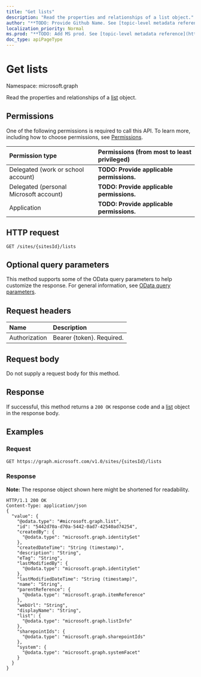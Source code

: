 ```yaml
---
title: "Get lists"
description: "Read the properties and relationships of a list object."
author: "**TODO: Provide Github Name. See [topic-level metadata reference](https://msgo.azurewebsites.net/add/document/guidelines/metadata.html#topic-level-metadata)**"
localization_priority: Normal
ms.prod: "**TODO: Add MS prod. See [topic-level metadata reference](https://msgo.azurewebsites.net/add/document/guidelines/metadata.html#topic-level-metadata)**"
doc_type: apiPageType
---
```


# Get lists

Namespace: microsoft.graph

Read the properties and relationships of a [list](../resources/list.md) object.

## Permissions
One of the following permissions is required to call this API. To learn more, including how to choose permissions, see [Permissions](/concepts/permissions-reference.md).

|Permission type|Permissions (from most to least privileged)|
|:---|:---|
|Delegated (work or school account)|**TODO: Provide applicable permissions.**|
|Delegated (personal Microsoft account)|**TODO: Provide applicable permissions.**|
|Application|**TODO: Provide applicable permissions.**|

## HTTP request

<!-- {
  "blockType": "ignored"
}
-->
``` http
GET /sites/{sitesId}/lists
```

## Optional query parameters
This method supports some of the OData query parameters to help customize the response. For general information, see [OData query parameters](/graph/query-parameters).

## Request headers
|Name|Description|
|:---|:---|
|Authorization|Bearer {token}. Required.|

## Request body
Do not supply a request body for this method.

## Response

If successful, this method returns a `200 OK` response code and a [list](../resources/list.md) object in the response body.

## Examples

### Request
<!-- {
  "blockType": "request",
  "name": "get_list"
}
-->
``` http
GET https://graph.microsoft.com/v1.0/sites/{sitesId}/lists
```


### Response
**Note:** The response object shown here might be shortened for readability.
<!-- {
  "blockType": "response",
  "truncated": true,
  "@odata.type": "microsoft.graph.list"
}
-->
``` http
HTTP/1.1 200 OK
Content-Type: application/json
{
  "value": {
    "@odata.type": "#microsoft.graph.list",
    "id": "5442d70a-d70a-5442-0ad7-42540ad74254",
    "createdBy": {
      "@odata.type": "microsoft.graph.identitySet"
    },
    "createdDateTime": "String (timestamp)",
    "description": "String",
    "eTag": "String",
    "lastModifiedBy": {
      "@odata.type": "microsoft.graph.identitySet"
    },
    "lastModifiedDateTime": "String (timestamp)",
    "name": "String",
    "parentReference": {
      "@odata.type": "microsoft.graph.itemReference"
    },
    "webUrl": "String",
    "displayName": "String",
    "list": {
      "@odata.type": "microsoft.graph.listInfo"
    },
    "sharepointIds": {
      "@odata.type": "microsoft.graph.sharepointIds"
    },
    "system": {
      "@odata.type": "microsoft.graph.systemFacet"
    }
  }
}
```

